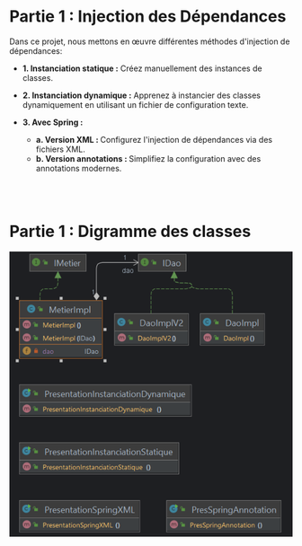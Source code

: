 <h1>Partie 1 : Injection des Dépendances</h1>
<p>Dans ce projet, nous mettons en œuvre différentes méthodes d'injection de dépendances:</p>
<ul>
    <li>
        <p><strong>1. Instanciation statique :</strong> Créez manuellement des instances de classes.</p>
    </li>
    <li>
        <p><strong>2. Instanciation dynamique :</strong> Apprenez à instancier des classes dynamiquement en utilisant un fichier de configuration texte.</p>
    </li>
    <li>
        <p><strong>3. Avec Spring :</strong></p>
        <ul>
            <li><strong>a. Version XML : </strong>Configurez l'injection de dépendances via des fichiers XML.</li>
            <li><strong>b. Version annotations : </strong>Simplifiez la configuration avec des annotations modernes.</li>
        </ul>
    </li>
</ul>
<br>
<br>
<h1>Partie 1 : Digramme des classes</h1>

<img src="diagram.png">